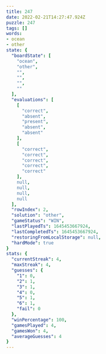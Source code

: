 ```yaml
---
title: 247
date: 2022-02-21T14:27:47.924Z
puzzle: 247
tags: []
words:
- ocean
- other
state: {
  "boardState": [
    "ocean",
    "other",
    "",
    "",
    "",
    ""
  ],
  "evaluations": [
    [
      "correct",
      "absent",
      "present",
      "absent",
      "absent"
    ],
    [
      "correct",
      "correct",
      "correct",
      "correct",
      "correct"
    ],
    null,
    null,
    null,
    null
  ],
  "rowIndex": 2,
  "solution": "other",
  "gameStatus": "WIN",
  "lastPlayedTs": 1645453667924,
  "lastCompletedTs": 1645453667924,
  "restoringFromLocalStorage": null,
  "hardMode": true
}
stats: {
  "currentStreak": 4,
  "maxStreak": 4,
  "guesses": {
    "1": 0,
    "2": 1,
    "3": 1,
    "4": 0,
    "5": 1,
    "6": 1,
    "fail": 0
  },
  "winPercentage": 100,
  "gamesPlayed": 4,
  "gamesWon": 4,
  "averageGuesses": 4
}
---
```


<!-- more -->
